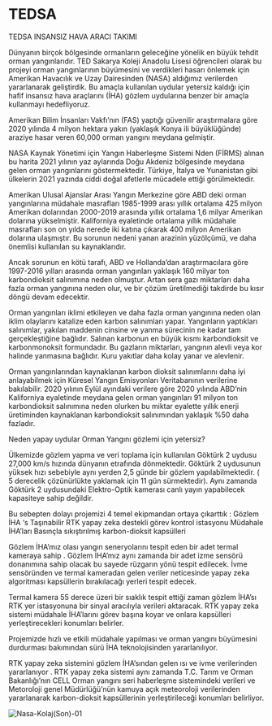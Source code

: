 # TEDSA
TEDSA INSANSIZ HAVA ARACI TAKIMI 

Dünyanın birçok bölgesinde ormanların geleceğine yönelik en büyük tehdit orman yangınlarıdır. TED Sakarya Koleji Anadolu Lisesi öğrencileri olarak bu projeyi orman yangınlarının büyümesini ve verdikleri hasarı önlemek için Amerikan Havacılık ve Uzay Dairesinden (NASA) aldığımız verilerden yararlanarak geliştirdik. Bu amaçla kullanılan uydular yetersiz kaldığı için hafif insansız hava araçlarını (İHA) gözlem uydularına benzer bir amaçla kullanmayı hedefliyoruz.

Amerikan Bilim İnsanları Vakfı’nın (FAS) yaptığı güvenilir araştırmalara göre 2020 yılında 4 milyon hektara yakın (yaklaşık Konya ili büyüklüğünde) araziye hasar veren 60,000 orman yangını meydana gelmiştir.

NASA Kaynak Yönetimi için Yangın Haberleşme Sistemi Nden (FİRMS) alınan bu harita 2021 yılının yaz aylarında Doğu Akdeniz bölgesinde meydana gelen orman yangınlarını göstermektedir. Türkiye, İtalya ve Yunanistan gibi ülkelerin 2021 yazında ciddi doğal afetlerle mücadele ettiği görülmektedir.

Amerikan Ulusal Ajanslar Arası Yangın Merkezine göre ABD deki orman yangınlarına müdahale masrafları 1985-1999 arası yıllık ortalama 425 milyon Amerikan dolarından 2000-2019 arasında yıllık ortalama 1,6 milyar Amerikan dolarına yükselmiştir. Kaliforniya eyaletinde ortalama yıllık müdahale masrafları son on yılda nerede iki katına çıkarak 400 milyon Amerikan dolarına ulaşmıştır. Bu sorunun nedeni yanan arazinin yüzölçümü, ve daha önemlisi kullanılan su kaynaklarıdır.


Ancak sorunun en kötü tarafı, ABD ve Hollanda’dan araştırmacılara göre 1997-2016 yılları arasında orman yangınları yaklaşık 160 milyar ton karbondioksit salınımına neden olmuştur. Artan sera gazı miktarları daha fazla orman yangınına neden olur, ve bir çözüm üretilmediği takdirde bu kısır döngü devam edecektir.

Orman yangınları iklimi etkileyen ve daha fazla orman yangınına neden olan iklim olaylarını katalize eden karbon salınımları yapar. Yangınların yaptıkları salınımlar, yakılan maddenin cinsine ve yanma sürecinin ne kadar tam gerçekleştiğine bağlıdır. Salınan karbonun en büyük kısmı karbondioksit ve karbonmonoksit formundadır. Bu gazların miktarları, yangının alevli veya kor halinde yanmasına bağlıdır. Kuru yakıtlar daha kolay yanar ve alevlenir.

Orman yangınlarından kaynaklanan karbon dioksit salınımlarını daha iyi anlayabilmek için Küresel Yangın Emisyonları Veritabanının verilerine bakılabilir. 2020 yılının Eylül ayındaki verilere göre 2020 yılında ABD’nin Kaliforniya eyaletinde meydana gelen orman yangınları 91 milyon ton karbondioksit salınımına neden olurken bu miktar eyalette yıllık enerji üretiminden kaynaklanan karbondioksit salınımından yaklaşık %50 daha fazladır.



Neden yapay uydular Orman Yangını gözlemi için yetersiz?

Ülkemizde gözlem yapma ve veri toplama için kullanılan Göktürk 2 uydusu 27,000 km/s hızında dünyanın etrafında dönmektedir. Göktürk 2 uydusunun yüksek hızı sebebiyle aynı yerden 2,5 günde bir gözlem yapılabilmektedir. ( 5 derecelik çözünürlükte yaklamak için 11 gün sürmektedir). Aynı zamanda Göktürk 2 uydusundaki Elektro-Optik kamerası canlı yayın yapabilecek kapasiteye sahip değildir.

Bu sebepten dolayı projemizi 4 temel ekipmandan ortaya çıkarttık :
Gözlem İHA ‘s
Taşınabilir RTK yapay zeka destekli görev kontrol istasyonu 
Müdahale İHA’ları 
Basınçla sıkıştırılmış karbon-dioksit kapsülleri


Gözlem İHA’mız olası yangın seneryolarını tespit eden bir adet termal kameraya sahip . Gözlem İHA’mız aynı zamanda bir adet izme sensörü donanımına sahip olacak bu sayede rüzgarın yönü tespit edilecek. İvme sensöründen ve termal kameradan gelen veriler neticesinde yapay zeka algoritması kapsüllerin bırakılacağı yerleri tespit edecek.

Termal kamera 55 derece üzeri bir sıaklık tespit ettiği zaman gözlem İHA’sı RTK yer istasyonuna bir sinyal aracılıyla verileri aktaracak. RTK yapay zeka sistemi müdahale İHA’larını görev başına koyar ve onlara kapsülleri yerleştirecekleri konumları belirler.

Projemizde hızlı ve etkili müdahale yapılması ve orman yangını büyümesini durdurması  bakımından sürü İHA teknolojisinden yararlanılıyor. 

RTK yapay zeka sistemini gözlem İHA’sından gelen ısı ve ivme verilerinden yararlanıyor  . RTK yapay zeka sistemi aynı zamanda T.C. Tarım ve Orman Bakanlığı’nın CELL Orman yangını seri haberleşme sistemindeki verileri ve Metoroloji genel Müdürlüğü’nün kamuya açık meteoroloji verilerinden yararlanarak karbon-dioksit kapsüllerinin yerleştirileceği konumları  belirliyor.

![Nasa-Kolaj(Son)-01](https://user-images.githubusercontent.com/85412764/176773029-c13d577a-b679-40ca-81cf-c76bf11a12e5.jpg)
